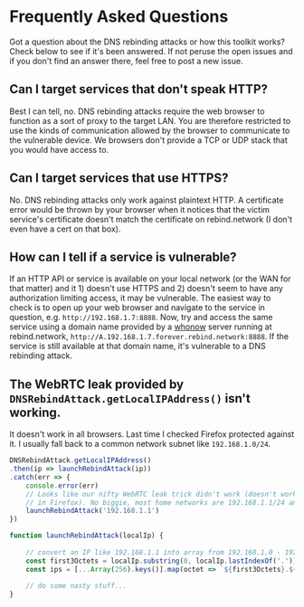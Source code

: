 # Frequently Asked Questions

Got a question about the DNS rebinding attacks or how this toolkit works? Check below to see if it's been answered. If not peruse the open issues and if you don't find an answer there, feel free to post a new issue.

## Can I target services that don't speak HTTP?

Best I can tell, no. DNS rebinding attacks require the web browser to function as a sort of proxy to the target LAN. You are therefore restricted to use the kinds of communication allowed by the browser to communicate to the vulnerable device. We browsers don't provide a TCP or UDP stack that you would have access to.

## Can I target services that use HTTPS?

No. DNS rebinding attacks only work against plaintext HTTP. A certificate error would be thrown by your browser when it notices that the victim service's certificate doesn't match the certificate on rebind.network (I don't even have a cert on that box).

## How can I tell if a service is vulnerable?

If an HTTP API or service is available on your local network (or the WAN for that matter) and it 1) doesn't use HTTPS and 2) doesn't seem to have any authorization limiting access, it may be vulnerable. The easiest way to check is to open up your web browser and navigate to the service in question, e.g. `http://192.168.1.7:8888`. Now, try and access the same service using a domain name provided by a [whonow](https://github.com/brannondorsey/whonow) server running at rebind.network, `http://A.192.168.1.7.forever.rebind.network:8888`. If the service is still available at that domain name, it's vulnerable to a DNS rebinding attack.

## The WebRTC leak provided by `DNSRebindAttack.getLocalIPAddress()` isn't working.

It doesn't work in all browsers. Last time I checked Firefox protected against it. I usually fall back to a common network subnet like `192.168.1.0/24`.

```javascript
DNSRebindAttack.getLocalIPAddress()
.then(ip => launchRebindAttack(ip))
.catch(err => {
    console.error(err)
    // Looks like our nifty WebRTC leak trick didn't work (doesn't work
    // in Firefox). No biggie, most home networks are 192.168.1.1/24 anyway.
    launchRebindAttack('192.168.1.1')
})

function launchRebindAttack(localIp) {
    
    // convert an IP like 192.168.1.1 into array from 192.168.1.0 - 192.168.1.255
    const first3Octets = localIp.substring(0, localIp.lastIndexOf('.'))
    const ips = [...Array(256).keys()].map(octet => `${first3Octets}.${octet}`)
    
    // do some nasty stuff...
}
```
